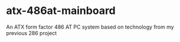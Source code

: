 # atx-486at-mainboard
An ATX form factor 486 AT PC system based on technology from my previous 286 project
